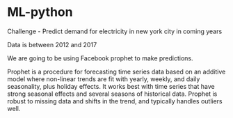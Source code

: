 # ML-python
Challenge - Predict demand for electricity in new york city in coming years

Data is between 2012 and 2017

We are going to be using Facebook prophet to make predictions.

 Prophet is a procedure for forecasting time series data based on an additive model where non-linear trends are fit with yearly, weekly, and daily seasonality, plus holiday effects.
 It works best with time series that have strong seasonal effects and several seasons of historical data.
 Prophet is robust to missing data and shifts in the trend, and typically handles outliers well.

